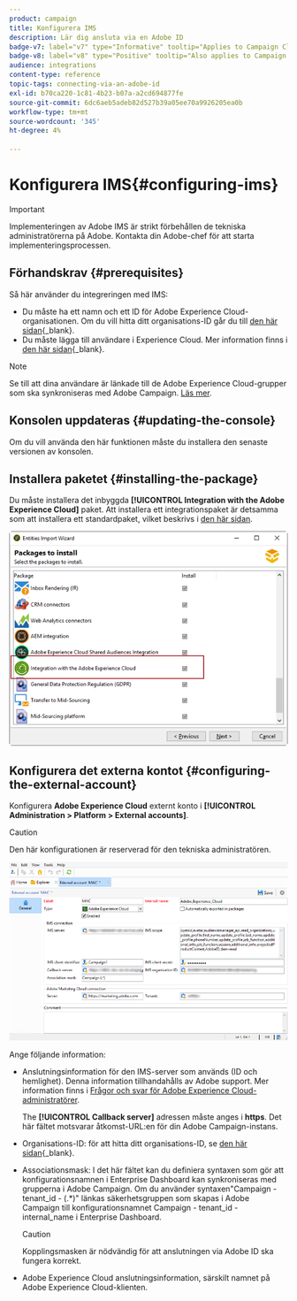 ```yaml
---
product: campaign
title: Konfigurera IMS
description: Lär dig ansluta via en Adobe ID
badge-v7: label="v7" type="Informative" tooltip="Applies to Campaign Classic v7"
badge-v8: label="v8" type="Positive" tooltip="Also applies to Campaign v8"
audience: integrations
content-type: reference
topic-tags: connecting-via-an-adobe-id
exl-id: b70ca220-1c81-4b23-b07a-a2cd694877fe
source-git-commit: 6dc6aeb5adeb82d527b39a05ee70a9926205ea0b
workflow-type: tm+mt
source-wordcount: '345'
ht-degree: 4%

---
```


# Konfigurera IMS{#configuring-ims}



>[!IMPORTANT]
>
>Implementeringen av Adobe IMS är strikt förbehållen de tekniska administratörerna på Adobe. Kontakta din Adobe-chef för att starta implementeringsprocessen.

## Förhandskrav {#prerequisites}

Så här använder du integreringen med IMS:

* Du måste ha ett namn och ett ID för Adobe Experience Cloud-organisationen. Om du vill hitta ditt organisations-ID går du till [den här sidan](https://experienceleague.adobe.com/docs/core-services/interface/administration/organizations.html?lang=sv){_blank}.
* Du måste lägga till användare i Experience Cloud. Mer information finns i [den här sidan](https://experienceleague.adobe.com/docs/core-services/interface/administration/admin-getting-started.html){_blank}.

>[!NOTE]
>
>Se till att dina användare är länkade till de Adobe Experience Cloud-grupper som ska synkroniseras med Adobe Campaign. [Läs mer](#configuring-the-external-account).

## Konsolen uppdateras {#updating-the-console}

Om du vill använda den här funktionen måste du installera den senaste versionen av konsolen.

## Installera paketet {#installing-the-package}

Du måste installera det inbyggda **[!UICONTROL Integration with the Adobe Experience Cloud]** paket. Att installera ett integrationspaket är detsamma som att installera ett standardpaket, vilket beskrivs i [den här sidan](../../installation/using/installing-campaign-standard-packages.md).

![](assets/ims_6.png)

## Konfigurera det externa kontot {#configuring-the-external-account}

Konfigurera **Adobe Experience Cloud** externt konto i **[!UICONTROL Administration > Platform > External accounts]**.

>[!CAUTION]
>
>Den här konfigurationen är reserverad för den tekniska administratören.

![](assets/ims_5.png)

Ange följande information:

* Anslutningsinformation för den IMS-server som används (ID och hemlighet). Denna information tillhandahålls av Adobe support. Mer information finns i [Frågor och svar för Adobe Experience Cloud-administratörer](https://experienceleague.adobe.com/docs/core-services/interface/manage-users-and-products/faq.html).

   The **[!UICONTROL Callback server]** adressen måste anges i **https**. Det här fältet motsvarar åtkomst-URL:en för din Adobe Campaign-instans.

* Organisations-ID: för att hitta ditt organisations-ID, se [den här sidan](https://experienceleague.adobe.com/docs/core-services/interface/administration/organizations.html?lang=sv){_blank}.
* Associationsmask: I det här fältet kan du definiera syntaxen som gör att konfigurationsnamnen i Enterprise Dashboard kan synkroniseras med grupperna i Adobe Campaign. Om du använder syntaxen&quot;Campaign - tenant_id - (.&#42;)&quot; länkas säkerhetsgruppen som skapas i Adobe Campaign till konfigurationsnamnet Campaign - tenant_id - internal_name i Enterprise Dashboard.

   >[!CAUTION]
   >
   >Kopplingsmasken är nödvändig för att anslutningen via Adobe ID ska fungera korrekt.

* Adobe Experience Cloud anslutningsinformation, särskilt namnet på Adobe Experience Cloud-klienten.
